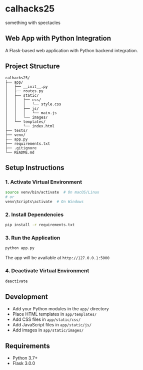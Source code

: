# calhacks25
something with spectacles

## Web App with Python Integration

A Flask-based web application with Python backend integration.

## Project Structure

```
calhacks25/
├── app/
│   ├── __init__.py
│   ├── routes.py
│   ├── static/
│   │   ├── css/
│   │   │   └── style.css
│   │   ├── js/
│   │   │   └── main.js
│   │   └── images/
│   └── templates/
│       └── index.html
├── tests/
├── venv/
├── app.py
├── requirements.txt
├── .gitignore
└── README.md
```

## Setup Instructions

### 1. Activate Virtual Environment

```bash
source venv/bin/activate  # On macOS/Linux
# or
venv\Scripts\activate  # On Windows
```

### 2. Install Dependencies

```bash
pip install -r requirements.txt
```

### 3. Run the Application

```bash
python app.py
```

The app will be available at `http://127.0.0.1:5000`

### 4. Deactivate Virtual Environment

```bash
deactivate
```

## Development

- Add your Python modules in the `app/` directory
- Place HTML templates in `app/templates/`
- Add CSS files in `app/static/css/`
- Add JavaScript files in `app/static/js/`
- Add images in `app/static/images/`

## Requirements

- Python 3.7+
- Flask 3.0.0
